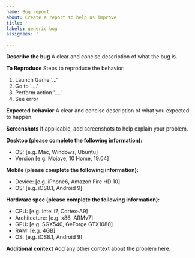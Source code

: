 ```yaml
---
name: Bug report
about: Create a report to help us improve
title: ''
labels: generic bug
assignees: ''

---
```


**Describe the bug**
A clear and concise description of what the bug is.

**To Reproduce**
Steps to reproduce the behavior:
1. Launch Game '...'
2. Go to '....'
3. Perform action '....'
4. See error

**Expected behavior**
A clear and concise description of what you expected to happen.

**Screenshots**
If applicable, add screenshots to help explain your problem.

**Desktop (please complete the following information):**
 - OS: [e.g. Mac, Windows, Ubuntu]
 - Version [e.g. Mojave, 10 Home, 19.04]

**Mobile (please complete the following information):**
 - Device: [e.g. iPhone6, Amazon Fire HD 10]
 - OS: [e.g. iOS8.1, Android 9]

**Hardware spec (please complete the following information):**
 - CPU: [e.g. Intel i7, Cortex-A9]
 - Architecture: [e.g. x86, ARMv7]
 - GPU: [e.g. SGX540, GeForge GTX1080]
 - RAM: [e.g. 4GB]
 - OS: [e.g. iOS8.1, Android 9]

**Additional context**
Add any other context about the problem here.
